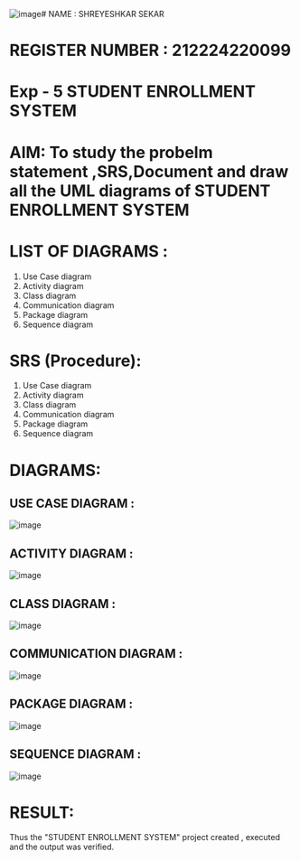 ![image](https://github.com/user-attachments/assets/174fe5f2-ab90-4462-a094-a43cd9f0d9c1)# NAME : SHREYESHKAR SEKAR 
# REGISTER NUMBER : 212224220099

# Exp - 5 STUDENT ENROLLMENT SYSTEM

# AIM:  To study the probelm statement ,SRS,Document and draw all the UML diagrams of STUDENT ENROLLMENT SYSTEM


# LIST OF DIAGRAMS :

1. Use Case diagram
2. Activity diagram
3. Class diagram
4. Communication diagram
5. Package diagram
6. Sequence diagram


# SRS (Procedure):

1. Use Case diagram
2. Activity diagram
3. Class diagram
4. Communication diagram
5. Package diagram
6. Sequence diagram



# DIAGRAMS:


## USE CASE DIAGRAM :


![image](https://github.com/user-attachments/assets/e01091e1-19eb-4585-8f90-068cd1593de0)


## ACTIVITY DIAGRAM :

![image](https://github.com/user-attachments/assets/6299bd36-11f5-4bdf-9f45-cccf958ceb23)



## CLASS DIAGRAM :

![image](https://github.com/user-attachments/assets/d1624997-d4bc-4745-b6a9-a6938983dfe9)



## COMMUNICATION DIAGRAM :

![image](https://github.com/user-attachments/assets/d6833af4-f2e1-4f14-9720-47a58ac87610)



## PACKAGE DIAGRAM :

![image](https://github.com/user-attachments/assets/14ca1370-4111-4f71-9e69-9d06f6bb415c)



## SEQUENCE DIAGRAM :


![image](https://github.com/user-attachments/assets/bd30ec8b-4097-454d-9ade-ff03da967aec)



# RESULT:

Thus the "STUDENT ENROLLMENT SYSTEM" project created , executed and the output was verified.
